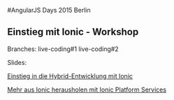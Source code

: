 #AngularJS Days 2015 Berlin

## Einstieg mit Ionic - Workshop

Branches:
live-coding#1
live-coding#2

Slides:

[Einstieg in die Hybrid-Entwicklung mit Ionic](https://speakerdeck.com/inoverse/einstieg-in-die-hybrid-entwicklung-mit-ionic)

[Mehr aus Ionic herausholen mit Ionic Platform Services](https://speakerdeck.com/inoverse/mehr-aus-ionic-herausholen-mit-den-ionic-platform-services)
